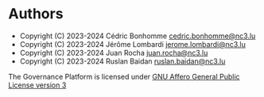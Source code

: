 # Authors

* Copyright (C) 2023-2024 Cédric Bonhomme <cedric.bonhomme@nc3.lu>
* Copyright (C) 2023-2024 Jérôme Lombardi <jerome.lombardi@nc3.lu>
* Copyright (C) 2023-2024 Juan Rocha <juan.rocha@nc3.lu>
* Copyright (C) 2023-2024 Ruslan Baidan <ruslan.baidan@nc3.lu>

The Governance Platform is licensed under
[GNU Affero General Public License version 3](https://www.gnu.org/licenses/agpl-3.0.html)
